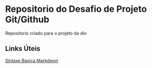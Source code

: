# Repositorio  do Desafio de Projeto  Git/Github
Repositorio  criado para  o projeto da  dio 


##  Links  Úteis
[Sintaxe  Basíca  Markdwon ](https://www.markdownguide.org/basic-syntax/)
